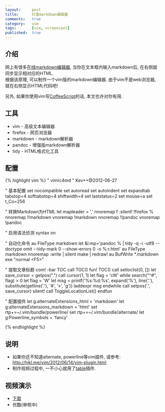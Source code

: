 ```yaml
---
layout:     post
title:      打造markdown编辑器
comments:   true
category:   vim
tags:       [vim, screencast]
published:  true
---
```


## 介绍

网上有很多[在线markdown编辑器](http://jrham.es/instantmark/), 当你在文本框内输入markdown后, 在右侧就同步显示相对应的HTML.  
根据该原理, 可以制作一个vim版的markdown编辑器. 由于vim不是web浏览器, 就在右侧显示HTML代码吧!

另外, 如果你使用vim写[CoffeeScript](http://coffeescript.org/)的话, 本文也许对你有用.

## 工具

- vim - 高级文本编辑器
- firefox - 网页浏览器
- markdown - markdown解析器
- pandoc - 增强版markdown解析器
- tidy - HTML格式化工具

## 配置

{% highlight vim %}
" vimrc4md
" Kev++@2012-06-27

" 基本配置
set nocompatible
set autoread
set autoindent
set expandtab tabstop=4 softtabstop=4 shiftwidth=4
set laststatus=2
set mouse=a
set t_Co=256

" 转换Markdown为HTML
let mapleader = ','
nnoremap <leader>f  :silent! !firefox %<CR>
nnoremap <C-m>      !!markdown<CR>
vnoremap <C-m>      !markdown<CR>
nnoremap <C-p>      !!pandoc<CR>
vnoremap <C-p>      !pandoc<CR>

" 启用语法侦测
syntax on

" 自动化命令
au FileType markdown        let &l:mp='pandoc % \| tidy -q -i -utf8 --doctype omit --tidy-mark 0 --show-errors 0 -o %:r.html'
au FileType markdown        nnoremap <buffer> <F5> :write \| silent make \| redraw!<CR>
au BufWrite *.markdown      exe "normal \<F5>"

" 提取文章标题
com! -bar TOC call TOC()
fun! TOC()
    call setloclist(0, [])
    let save_cursor = getpos(".")
    call cursor(1, 1)
    let flag = 'cW'
    while search("^#", flag) > 0
        let flag = 'W'
        let msg = printf('%s:%d:%s', expand('%'), line('.'), substitute(getline('.'), '#', '»', 'g'))
        laddexpr msg
    endwhile
    call setpos('.', save_cursor)
    silent! call ToggleLocationList()
endfun

" 配置插件
let g:alternateExtensions_html = 'markdown'
let g:alternateExtensions_markdown = 'html'
set rtp+=~/.vim/bundle/powerline/
set rtp+=~/.vim/bundle/alternate/
let g:Powerline_symbols = 'fancy'

{% endhighlight %}

## 说明

- 如果你还不知道alternate, powerline等vim插件, 请参考: <http://hjkl.me/vim/2012/06/14/vim-plugin.html>
- 制作视频过程中, 一不小心就用了[table](https://github.com/gotovoid/dot/tree/master/.vim/plugin)插件.

## 视频演示

- [下载](http://ubuntuone.com/1m5juUAGNnGDpJMzGObs3B)
- 优酷(审核中)
